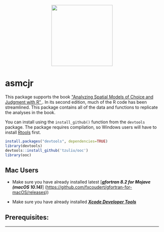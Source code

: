<p align="center">
  <img width="200" height="200" src="https://quantoid.net/files/images/booksticker.png">
</p>

# asmcjr
This package supports the book ["Analyzing Spatial Models of Choice and Judgment with R" ](https://www.crcpress.com/Analyzing-Spatial-Models-of-Choice-and-Judgment-with-R/Armstrong-II-Bakker-Carroll-Hare-Poole-Rosenthal/p/book/9781466517158).  In its second edition, much of the R code has been streamlined.   This package contains all of the data and functions to replicate the analyses in the book. 

You can install using the `install_github()` function from the `devtools` package.  The package requires compilation, so Windows users will have to install [Rtools](https://cran.r-project.org/bin/windows/Rtools/) first.  

```r
install.packages("devtools", dependencies=TRUE)
library(devtools)
devtools::install_github('tzuliu/ooc')
library(ooc)
```

## Mac Users

* Make sure you have already installed latest [***gfortran 8.2 for Mojave (macOS 10.14)***] (https://github.com/fxcoudert/gfortran-for-macOS/releases))

* Make sure you have already installed [***Xcode Developer Tools***](https://developer.apple.com/support/xcode/)


## Prerequisites:

---


